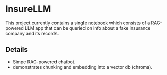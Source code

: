 # InsureLLM
This project currently contains a single [notebook](insurellm.ipynb) which consists of a RAG-powered LLM app that can be queried on info about a fake insurance company and its records.

## Details
- Simpe RAG-powered chatbot.
- demonstrates chunking and embedding into a vector db (chroma).